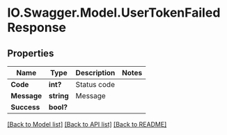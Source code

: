 # IO.Swagger.Model.UserTokenFailedResponse
## Properties

Name | Type | Description | Notes
------------ | ------------- | ------------- | -------------
**Code** | **int?** | Status code | 
**Message** | **string** | Message | 
**Success** | **bool?** |  | 

[[Back to Model list]](../README.md#documentation-for-models) [[Back to API list]](../README.md#documentation-for-api-endpoints) [[Back to README]](../README.md)

